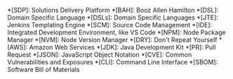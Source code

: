 <!--markdownlint-disable-->
*[SDP]: Solutions Delivery Platform
*[BAH]: Booz Allen Hamilton
*[DSL]: Domain Specific Language
*[DSLs]: Domain Specific Languages
*[JTE]: Jenkins Templating Engine
*[SCM]: Source Code Management
*[IDE]: Integrated Development Environment, like VS Code
*[NPM]: Node Package Manager
*[NVM]: Node Version Manager
*[DRY]: Don't Repeat Yourself
*[AWS]: Amazon Web Services
*[JDK]: Java Development Kit
*[PR]: Pull Request
*[JSON]: JavaScript Object Notation
*[CVE]: Common Vulnerabilities and Exposures
*[CLI]: Command Line Interface
*[SBOM]: Software Bill of Materials